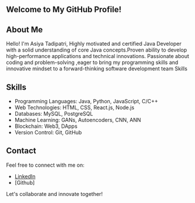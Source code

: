 ## Welcome to My GitHub Profile!
## About Me
Hello! I'm Asiya Tadipatri, Highly motivated and certified Java Developer with a solid understanding of core Java concepts.Proven ability to develop high-performance applications and technical innovations. Passionate about coding and problem-solving ,eager to bring my programming skills and innovative mindset to a forward-thinking software development team Skills 
## Skills
- Programming Languages: Java, Python, JavaScript, C/C++
- Web Technologies: HTML, CSS, React.js, Node.js
- Databases: MySQL, PostgreSQL
- Machine Learning: GANs, Autoencoders, CNN, ANN
- Blockchain: Web3, DApps
- Version Control: Git, GitHub



## Contact
Feel free to connect with me on:
- [LinkedIn](https://www.linkedin.com/in/asiya-tadipatri-059b12228)
- [Github]
  

Let's collaborate and innovate together!








